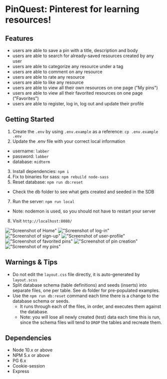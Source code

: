 PinQuest: Pinterest for learning resources!
=========

## Features

* users are able to save a pin with a title, description and body
* users are able to search for already-saved resources created by any user
* users are able to categorize any resource under a tag
* users are able to comment on any resource
* users are able to rate any resource
* users are able to like any resource
* users are able to view all their own resources on one page ("My pins")
* users are able to view all their favorited resources on one page ("Favorites")
* users are able to register, log in, log out and update their profile


## Getting Started

1. Create the `.env` by using `.env.example` as a reference: `cp .env.example .env`
2. Update the .env file with your correct local information 
  - username: `labber` 
  - password: `labber` 
  - database: `midterm`
3. Install dependencies: `npm i`
4. Fix to binaries for sass: `npm rebuild node-sass`
5. Reset database: `npm run db:reset`
  - Check the db folder to see what gets created and seeded in the SDB
7. Run the server: `npm run local`
  - Note: nodemon is used, so you should not have to restart your server
8. Visit `http://localhost:8080/`


!["Screenshot of Home"](https://github.com/mrfinesse47/resource-wall/blob/master/public/images/All%20pins.png)
!["Screenshot of log-in"](https://github.com/mrfinesse47/resource-wall/blob/master/public/images/login.png)
!["Screenshot of sign-up"](https://github.com/mrfinesse47/resource-wall/blob/master/public/images/sign%20up.png)
!["Screenshot of user-profile"](https://github.com/mrfinesse47/resource-wall/blob/master/public/images/user%20Profile.png)
!["Screenshot of favorited pins"](https://github.com/mrfinesse47/resource-wall/blob/master/public/images/favorited.png)
!["Screenshot of pin creation"](https://github.com/mrfinesse47/resource-wall/blob/master/public/images/create%20pin.png)
!["Screenshot of my pins"](https://github.com/mrfinesse47/resource-wall/blob/master/public/images/m%20pins.png)


## Warnings & Tips

- Do not edit the `layout.css` file directly, it is auto-generated by `layout.scss`
- Split database schema (table definitions) and seeds (inserts) into separate files, one per table. See `db` folder for pre-populated examples. 
- Use the `npm run db:reset` command each time there is a change to the database schema or seeds. 
  - It runs through each of the files, in order, and executes them against the database. 
  - Note: you will lose all newly created (test) data each time this is run, since the schema files will tend to `DROP` the tables and recreate them.

## Dependencies

- Node 10.x or above
- NPM 5.x or above
- PG 6.x
- Cookie-session
- Express
